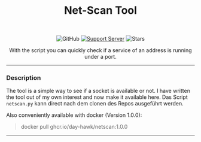 <h1 align="center">Net-Scan Tool</h1> <br>

<div align="center">

![GitHub](https://img.shields.io/github/license/dotSpaceTeam/common-java?style=for-the-badge)
[![Support Server](https://img.shields.io/discord/678733739504697375.svg?color=7289da&label=dotSpace%20Dev&logo=discord&style=for-the-badge)](https://discord.gg/mFfDMAEFWE)
![Stars](https://img.shields.io/github/stars/dotSpaceTeam/common-java?style=for-the-badge)

With the script you can quickly check if a service of an address is running under a port.

</div>

---
### Description

The tool is a simple way to see if a socket is available or not.
I have written the tool out of my own interest and now make it available here.
Das Script `netscan.py` kann direct nach dem clonen des Repos ausgeführt werden.

Also conveniently available with docker (Version 1.0.0):
> docker pull ghcr.io/day-hawk/netscan:1.0.0

---